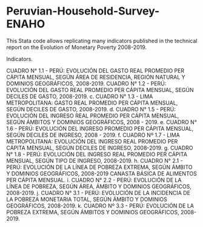 # Peruvian-Household-Survey-ENAHO
This Stata code allows replicating many indicators published in the technical report on the Evolution of Monetary Poverty 2008-2019.

Indicators.

CUADRO N° 1.1 - PERÚ: EVOLUCIÓN DEL GASTO REAL PROMEDIO PER CÁPITA MENSUAL, SEGÚN ÁREA DE RESIDENCIA, REGIÓN NATURAL Y DOMINIOS GEOGRÁFICOS, 2008-2019.
CUADRO N° 1.2 - PERÚ: EVOLUCIÓN DEL GASTO REAL PROMEDIO PER CÁPITA MENSUAL, SEGÚN DECILES DE GASTO, 2008-2019.
c. CUADRO N° 1.3 - LIMA METROPOLITANA: GASTO REAL PROMEDIO PER CÁPITA MENSUAL, SEGÚN DECILES DE GASTO, 2008-2019.
d. CUADRO N° 1.5 - PERÚ: EVOLUCIÓN DEL INGRESO REAL PROMEDIO PER CÁPITA MENSUAL, SEGÚN ÁMBITOS Y DOMINIOS GEOGRÁFICOS, 2008 - 2019. 
e. CUADRO N° 1.6 - PERÚ: EVOLUCIÓN DEL INGRESO PROMEDIO PER CÁPITA MENSUAL, SEGÚN DECILES DE INGRESO, 2008 - 2019.
f. CUADRO Nº 1.7 - LIMA METROPOLITANA: EVOLUCIÓN DEL INGRESO REAL PROMEDIO PER CÁPITA MENSUAL, SEGÚN DECILES DE INGRESO, 2008-2019.
g. CUADRO N° 1.8 - PERÚ: EVOLUCIÓN DEL INGRESO REAL PROMEDIO PER CÁPITA MENSUAL, SEGÚN TIPO DE INGRESO, 2008-2019.
h. CUADRO N° 2.1 - PERÚ: EVOLUCIÓN DE LA LÍNEA DE POBREZA EXTREMA, SEGÚN ÁMBITO Y DOMINIOS GEOGRÁFICOS, 2008-2019 CANASTA BÁSICA DE ALIMENTOS PER CÁPITA MENSUAL.
i. CUADRO N° 2.2 - PERÚ: EVOLUCIÓN DE LA LÍNEA DE POBREZA, SEGÚN ÁREA, ÁMBITO Y DOMINIOS GEOGRÁFICOS, 2008-2019.
j. CUADRO N° 3.1 - PERÚ: EVOLUCIÓN DE LA INCIDENCIA DE LA POBREZA MONETARIA TOTAL, SEGÚN ÁMBITO Y DOMINIOS GEOGRÁFICOS, 2008-2019.
k. CUADRO Nº 3.3 - PERÚ: EVOLUCIÓN DE LA POBREZA EXTREMA, SEGÚN ÁMBITOS Y DOMINIOS GEOGRÁFICOS, 2008-2019.
